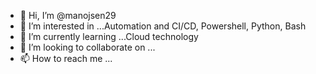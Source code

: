- 👋 Hi, I’m @manojsen29
- 👀 I’m interested in ...Automation and CI/CD, Powershell, Python, Bash
- 🌱 I’m currently learning ...Cloud technology
- 💞️ I’m looking to collaborate on ...
- 📫 How to reach me ...

<!---
manojsen29/manojsen29 is a ✨ special ✨ repository because its `README.md` (this file) appears on your GitHub profile.
You can click the Preview link to take a look at your changes.
--->
